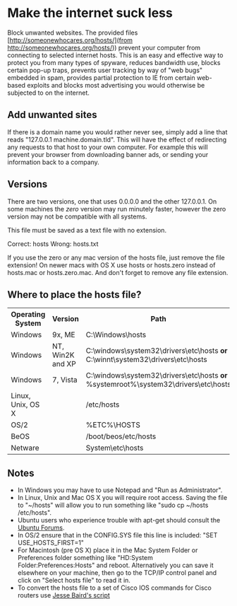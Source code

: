 Make the internet suck less
===========================

Block unwanted websites. The provided files [http://someonewhocares.org/hosts/](from http://someonewhocares.org/hosts/)) prevent your computer from connecting to selected internet hosts. This is an easy and effective way to protect you from many types of spyware, reduces bandwidth use, blocks certain pop-up traps, prevents user tracking by way of "web bugs" embedded in spam, provides partial protection to IE from certain web-based exploits and blocks most advertising you would otherwise be subjected to on the internet.

Add unwanted sites
------------------

If there is a domain name you would rather never see, simply add a line that reads "127.0.0.1 machine.domain.tld". This will have the effect of redirecting any requests to that host to your own computer. For example this will prevent your browser from downloading banner ads, or sending your information back to a company.

Versions
--------

There are two versions, one that uses 0.0.0.0 and the other 127.0.0.1. On some machines the *zero* version may run minutely faster, however the zero version may not be compatible with all systems. 

This file must be saved as a text file with no extension.

Correct: hosts
Wrong: hosts.txt

If you use the zero or any mac version of the hosts file, just remove the file extension! On newer macs with OS X use hosts or hosts.zero instead of hosts.mac or hosts.zero.mac. And don't forget to remove any file extension.

Where to place the hosts file?
------------------------------

<table>
  <tr>
    <th>Operating System</th>
    <th>Version</th>
    <th>Path</th>
  </tr>
  <tr>
    <td>Windows</td>
    <td>9x, ME</td>
    <td>C:\Windows\hosts</td>
  </tr>
  <tr>
    <td>Windows</td>
    <td>NT, Win2K and XP</td>
    <td>C:\windows\system32\drivers\etc\hosts <strong>or</strong> C:\winnt\system32\drivers\etc\hosts</td>
  </tr>
  <tr>
    <td>Windows</td>
    <td>7, Vista</td>
    <td>C:\windows\system32\drivers\etc\hosts <strong>or</strong> %systemroot%\system32\drivers\etc\hosts</td>
  </tr>
  <tr>
    <td>Linux, Unix, OS X</td>
    <td></td>
    <td>/etc/hosts</td>
  </tr>
  <tr>
    <td>OS/2</td>
    <td></td>
    <td>%ETC%\HOSTS</td>
  </tr>
  <tr>
    <td>BeOS</td>
    <td></td>
    <td>/boot/beos/etc/hosts</td>
  </tr>
  <tr>
    <td>Netware</td>
    <td></td>
    <td>System\etc\hosts</td>
  </tr>
</table>

Notes
-----

* In Windows you may have to use Notepad and "Run as Administrator".
* In Linux, Unix and Mac OS X you will require root access. Saving the file to "~/hosts" will allow you to run something like "sudo cp ~/hosts /etc/hosts".
* Ubuntu users who experience trouble with apt-get should consult the [Ubuntu Forums](http://ubuntuforums.org/archive/index.php/t-613521.html).
* In OS/2 ensure that in the CONFIG.SYS file this line is included: "SET USE_HOSTS_FIRST=1"
* For Macintosh (pre OS X) place it in the Mac System Folder or Preferences folder something like "HD:System Folder:Preferences:Hosts" and reboot. Alternatively you can save it elsewhere on your machine, then go to the TCP/IP control panel and click on "Select hosts file" to read it in.
* To convert the hosts file to a set of Cisco IOS commands for Cisco routers use [Jesse Baird's script](http://jebaird.com/blog/hosts-ip-host-generating-blocked-hosts-host-file-cisco-router)

